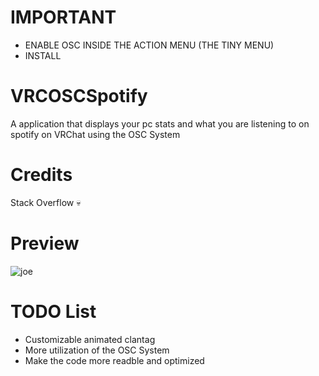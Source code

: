 # IMPORTANT
 - ENABLE OSC INSIDE THE ACTION MENU (THE TINY MENU)
 - INSTALL 
# VRCOSCSpotify
A application that displays your pc stats and what you are listening to on spotify on VRChat using the OSC System

# Credits
Stack Overflow 💀
# Preview
![joe](https://i.imgur.com/9MZ1R15.jpg)
# TODO List
- Customizable animated clantag 
- More utilization of the OSC System
- Make the code more readble and optimized
